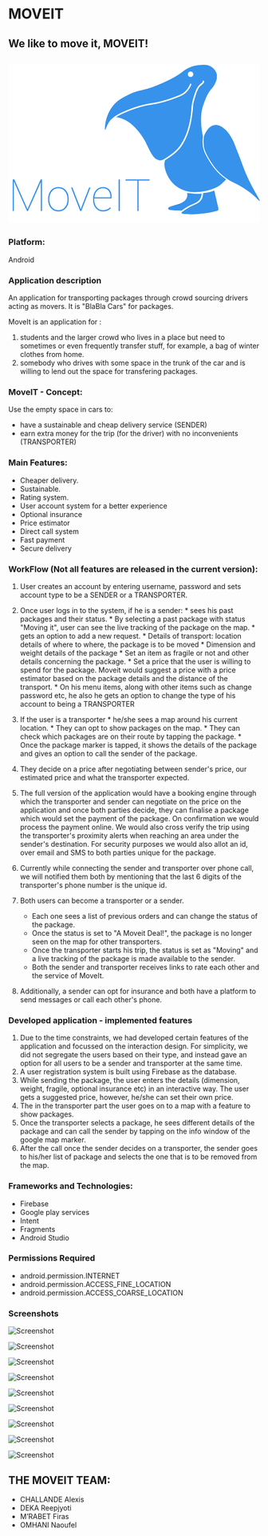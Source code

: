 MOVEIT
===================
We like to move it, MOVEIT!
----
![LOGO](https://raw.githubusercontent.com/reepjyoti/MoveIT/master/logo.png "MOVEIT LOGO")
----
### Platform: 
Android

### Application description

An application for transporting packages through crowd sourcing drivers acting as movers. It is "BlaBla Cars" for packages.

MoveIt is an application for :
1) students and the larger crowd who lives in a place but need to sometimes or even frequently transfer stuff, for example, a bag of winter clothes from home.
2) somebody who drives with some space in the trunk of the car and is willing to lend out the space for transfering packages.


### MoveIT - Concept:
Use the empty space in cars to:
+ have a sustainable and cheap delivery service (SENDER)
+ earn extra money for the trip (for the driver) with no inconvenients (TRANSPORTER)

### Main Features:
*	Cheaper delivery.
*	Sustainable.
*	Rating system.
*	User account system for a better experience
*	Optional insurance
*	Price estimator
*	Direct call  system
*	Fast payment
*	Secure delivery

### WorkFlow (Not all features are released in the current version):

1. User creates an account by entering username, password and sets account type to be a SENDER or a TRANSPORTER.
2. Once user logs in to the system, 
	if he is a sender:
		* sees his past packages and their status.
			* By selecting a past package with status "Moving it", user can see the live tracking of the package on the map.
		* gets an option to add a new request.
			* Details of transport: location details of where to where, the package is to be moved 
			* Dimension and weight details of the package
			* Set an item as fragile or not and other details concerning the package.
			* Set a price that the user is willing to spend for the package. Moveit would suggest a price with a price estimator based on the package details and the distance of the transport.
		* On his menu items, along with other items such as change password etc, he also he gets an option to change the type of his account to being a TRANSPORTER
		
3.	If the user is a transporter
		* he/she sees a map around his current location.
		* They can opt to show packages on the map.
		* They can check which packages are on their route by tapping the package.
		* Once the package marker is tapped, it shows the details of the package and gives an option to call the sender of the package.
		
4.  They decide on a price after negotiating between sender's price, our estimated price and what the transporter expected.

5.	The full version of the application would have a booking engine through which the transporter and sender can negotiate on the price on the application and once both parties decide, they can finalise a package which would set the payment of the package. On confirmation we would process the payment online. We would also cross verify the trip using the transporter's proximity alerts when reaching an area under the sender's destination. For security purposes we would also allot an id, over email and SMS to both parties unique for the package.

6.	Currently while connecting the sender and transporter over phone call, we will notified them both by mentioning that the last 6 digits of the transporter's phone number is the unique id.

7. Both users can become a transporter or a sender.
	* Each one sees a list of previous orders and can change the status of the package.
	* Once the status is set to "A Moveit Deal!", the package is no longer seen on the map for other transporters.
	* Once the transporter starts his trip, the status is set as "Moving" and a live tracking of the package is made available to the sender.
	* Both the sender and transporter receives links to rate each other and the service of MoveIt.
	
8. Additionally, a sender can opt for insurance and both have a platform to send messages or call each other's phone.

### Developed application - implemented features

1. Due to the time constraints, we had developed certain features of the application and focussed on the interaction design.
For simplicity, we did not segregate the users based on their type, and instead gave an option for all users to be a sender and transporter at the same time.
2. A user registration system is built using Firebase as the database.
3. While sending the package, the user enters the details (dimension, weight, fragile, optional insurance etc) in an interactive way. The user gets a suggested price, however, he/she can set their own price.
4. The in the transporter part the user goes on to a map with a feature to show packages.
5. Once the transporter selects a package, he sees different details of the package and can call the sender by tapping on the info window of the google map marker.
6. After the call once the sender decides on a transporter, the sender goes to his/her list of package and selects the one that is to be removed from the map.

### Frameworks and Technologies:
- Firebase
- Google play services
- Intent
- Fragments
- Android Studio

### Permissions Required
+ android.permission.INTERNET
+ android.permission.ACCESS_FINE_LOCATION
+ android.permission.ACCESS_COARSE_LOCATION

### Screenshots

![Screenshot](https://gitlab.eurecom.fr/mobserv/fall-2017/raw/develop/moveit/screenshots/28081977_1825244087505878_1300270700_o.png "MOVEIT Screenshot")


![Screenshot](https://gitlab.eurecom.fr/mobserv/fall-2017/raw/develop/moveit/screenshots/28081054_1825244137505873_1773539034_o.png "MOVEIT Screenshot")


![Screenshot](https://gitlab.eurecom.fr/mobserv/fall-2017/raw/develop/moveit/screenshots/28080464_1825244067505880_1281307295_o.png "MOVEIT Screenshot")


![Screenshot](https://gitlab.eurecom.fr/mobserv/fall-2017/raw/develop/moveit/screenshots/28081671_1825244127505874_135109609_o.png "MOVEIT Screenshot")


![Screenshot](https://gitlab.eurecom.fr/mobserv/fall-2017/raw/develop/moveit/screenshots/28124763_1825244024172551_1778029349_o.png "MOVEIT Screenshot")


![Screenshot](https://gitlab.eurecom.fr/mobserv/fall-2017/raw/develop/moveit/screenshots/28034932_1825244000839220_1193505711_o.png "MOVEIT Screenshot")


![Screenshot](https://gitlab.eurecom.fr/mobserv/fall-2017/raw/develop/moveit/screenshots/28170761_1825243977505889_1005877148_o.png "MOVEIT Screenshot")


![Screenshot](https://gitlab.eurecom.fr/mobserv/fall-2017/raw/develop/moveit/screenshots/28170973_1825243950839225_959258014_o.png "MOVEIT Screenshot")


![Screenshot](https://gitlab.eurecom.fr/mobserv/fall-2017/raw/develop/moveit/screenshots/28080206_1825243910839229_756664293_o.png "MOVEIT Screenshot")

## THE MOVEIT TEAM:
- CHALLANDE Alexis
- DEKA Reepjyoti
- M’RABET Firas
- OMHANI Naoufel

